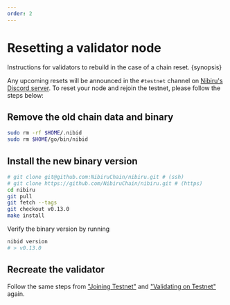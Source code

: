 ```yaml
---
order: 2
---
```


# Resetting a validator node

Instructions for validators to rebuild in the case of a chain reset. {synopsis}

Any upcoming resets will be announced in the `#testnet` channel on [Nibiru's Discord server](https://discord.com/invite/sgPw8ZYfpQ). 
To reset your node and rejoin the testnet, please follow the steps below:

## Remove the old chain data and binary

```bash
sudo rm -rf $HOME/.nibid
sudo rm $HOME/go/bin/nibid
```

## Install the new binary version

```bash
# git clone git@github.com:NibiruChain/nibiru.git # (ssh)
# git clone https://github.com/NibiruChain/nibiru.git # (https)
cd nibiru
git pull
git fetch --tags
git checkout v0.13.0
make install
```

Verify the binary version by running

```bash
nibid version
# > v0.13.0
```

## Recreate the validator

Follow the same steps from ["Joining Testnet"](../testnet/testnet) and ["Validating on Testnet"](./) again.

